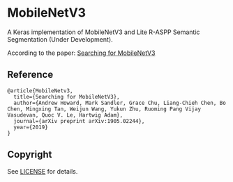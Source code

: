 # MobileNetV3
A Keras implementation of MobileNetV3 and Lite R-ASPP Semantic Segmentation (Under Development).

According to the paper: [Searching for MobileNetV3](https://arxiv.org/abs/1905.02244?context=cs)

## Reference

	@article{MobileNetv3,  
	  title={Searching for MobileNetV3},  
	  author={Andrew Howard, Mark Sandler, Grace Chu, Liang-Chieh Chen, Bo Chen, Mingxing Tan, Weijun Wang, Yukun Zhu, Ruoming Pang Vijay Vasudevan, Quoc V. Le, Hartwig Adam},
	  journal={arXiv preprint arXiv:1905.02244},
	  year={2019}
	}


## Copyright
See [LICENSE](LICENSE) for details.
